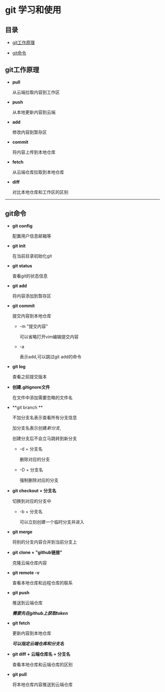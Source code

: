 # git 学习和使用

## 目录

- [git工作原理](#git工作原理)

- [git命令](#git命令)



## git工作原理

- **pull** 

  从云端拉取内容到工作区

- **push**

  从本地更新内容到云端

- **add**

  修改内容到暂存区

- **commit**

  将内容上传到本地仓库

- **fetch**

  从云端仓库拉取到本地仓库

- **diff**

  对比本地仓库和工作区的区别



---

## git命令

- **git config**

  配置用户信息邮箱等 

- **git init**

  在当前目录初始化git

- **git status** 

  查看git的状态信息

- **git add**     

  将内容添加到暂存区

- **git commit** 

  提交内容到本地仓库

  - -m "提交内容"  

    可以省略打开vim编辑提交内容

  - -a

    表示add,可以跳过git add的命令

- **git log** 

  查看之前提交版本

- **创建.gitignore文件**   

  在文件中添加需要忽略的文件名

- **git branch **

  不加分支名表示查看所有分支信息

  加分支名表示创建*新分支*,

  创建分支后不会立马跳转到新分支

  - -d + 分支名

    删除对应的分支

  - -D + 分支名

    强制删除对应的分支

- **git checkout + 分支名**

  切换到对应的分支中

  - -b + 分支名

    可以立刻创建一个临时分支并进入

- **git merge**

  将别的分支内容合并到当前分支上

- **git clone + "github链接"**

  克隆云端仓库内容

- **git remote -v**

  查看本地仓库和远程仓库的联系

- **git push**

  推送到云端仓库

  ***需要先在github上获取token***

- **git fetch**

  更新内容到本地仓库

  ***可以指定云端仓库和分支名***

- **git diff + 云端仓库名 + 分支名**

  查看本地仓库和云端仓库的区别

- **git pull**

  将本地仓库内容推送到云端仓库